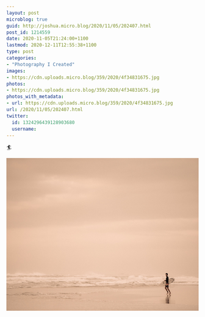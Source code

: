 ```yaml
---
layout: post
microblog: true
guid: http://joshua.micro.blog/2020/11/05/202407.html
post_id: 1214559
date: 2020-11-05T21:24:00+1100
lastmod: 2020-12-11T12:55:38+1100
type: post
categories:
- "Photography I Created"
images:
- https://cdn.uploads.micro.blog/359/2020/4f34831675.jpg
photos:
- https://cdn.uploads.micro.blog/359/2020/4f34831675.jpg
photos_with_metadata:
- url: https://cdn.uploads.micro.blog/359/2020/4f34831675.jpg
url: /2020/11/05/202407.html
twitter:
  id: 1324296439128903680
  username: 
---
```

🏄

<img src="uploads/2020/4f34831675.jpg" width="600" height="400" alt="" />
